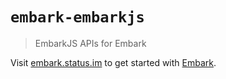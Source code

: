 # `embark-embarkjs`

> EmbarkJS APIs for Embark

Visit [embark.status.im](https://embark.status.im/) to get started with
[Embark](https://github.com/embark-framework/embark).
